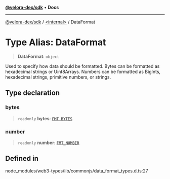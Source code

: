 [**@velora-dex/sdk**](../../README.md) • **Docs**

***

[@velora-dex/sdk](../../globals.md) / [\<internal\>](../README.md) / DataFormat

# Type Alias: DataFormat

> **DataFormat**: `object`

Used to specify how data should be formatted. Bytes can be formatted as hexadecimal strings or
Uint8Arrays. Numbers can be formatted as BigInts, hexadecimal strings, primitive numbers, or
strings.

## Type declaration

### bytes

> `readonly` **bytes**: [`FMT_BYTES`](../namespaces/Users_andriishymkiv_paraswap_paraswap-sdk_node_modules_web3-types_lib_commonjs_index/enumerations/FMT_BYTES.md)

### number

> `readonly` **number**: [`FMT_NUMBER`](../namespaces/Users_andriishymkiv_paraswap_paraswap-sdk_node_modules_web3-types_lib_commonjs_index/enumerations/FMT_NUMBER.md)

## Defined in

node\_modules/web3-types/lib/commonjs/data\_format\_types.d.ts:27
